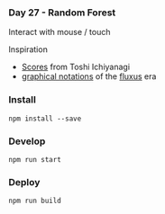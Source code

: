 ### Day 27 - Random Forest

Interact with mouse / touch

Inspiration
- [Scores](https://blogthehum.wordpress.com/2016/05/21/the-scores-of-toshi-ichiyanagi/) from Toshi Ichiyanagi
- [graphical notations](https://llllllll.co/t/experimental-music-notation-resources/) of the [fluxus](https://en.wikipedia.org/wiki/Fluxus) era

### Install
`npm install --save`

### Develop
`npm run start`

### Deploy
`npm run build`
